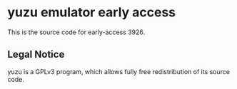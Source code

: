 yuzu emulator early access
=============

This is the source code for early-access 3926.

## Legal Notice

yuzu is a GPLv3 program, which allows fully free redistribution of its source code.